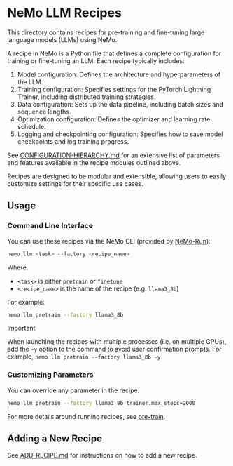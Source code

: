 # NeMo LLM Recipes

This directory contains recipes for pre-training and fine-tuning large language models (LLMs) using NeMo.

A recipe in NeMo is a Python file that defines a complete configuration for training or fine-tuning an LLM. Each recipe typically includes:

1. Model configuration: Defines the architecture and hyperparameters of the LLM.
2. Training configuration: Specifies settings for the PyTorch Lightning Trainer, including distributed training strategies.
3. Data configuration: Sets up the data pipeline, including batch sizes and sequence lengths.
4. Optimization configuration: Defines the optimizer and learning rate schedule.
5. Logging and checkpointing configuration: Specifies how to save model checkpoints and log training progress.

See [CONFIGURATION-HIERARCHY.md](CONFIGURATION-HIERARCHY.md) for an extensive list of parameters and features available in the recipe modules outlined above.

Recipes are designed to be modular and extensible, allowing users to easily customize settings for their specific use cases.

## Usage

### Command Line Interface

You can use these recipes via the NeMo CLI (provided by [NeMo-Run](https://github.com/NVIDIA/NeMo-Run)):

```bash
nemo llm <task> --factory <recipe_name>
```
Where:
- `<task>` is either `pretrain` or `finetune`
- `<recipe_name>` is the name of the recipe (e.g. `llama3_8b`)

For example:
```bash
nemo llm pretrain --factory llama3_8b
```

> [!IMPORTANT]
> When launching the recipes with multiple processes (i.e. on multiple GPUs), add the `-y` option to the command to avoid user confirmation prompts.
> For example, `nemo llm pretrain --factory llama3_8b -y`

### Customizing Parameters

You can override any parameter in the recipe:

```bash
nemo llm pretrain --factory llama3_8b trainer.max_steps=2000
```

For more details around running recipes, see [pre-train](../../../../examples/llm/pretrain/README.md).

## Adding a New Recipe

See [ADD-RECIPE.md](ADD-RECIPE.md) for instructions on how to add a new recipe.